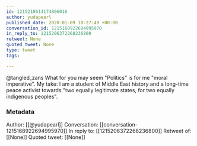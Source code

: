 ```yaml
---
id: 1215218614174806016
author: yudapearl
published_date: 2020-01-09 10:27:49 +00:00
conversation_id: 1215168922694995970
in_reply_to: 1215206372268236800
retweet: None
quoted_tweet: None
type: tweet
tags:

---
```


@tangled_zans What for you may seem "Politics" is for me "moral imperative". My take: I am a student of Middle East history and a long-time peace activist towards "two equally legitimate states, for two equally indigenous peoples".

### Metadata

Author: [[@yudapearl]]
Conversation: [[conversation-1215168922694995970]]
In reply to: [[1215206372268236800]]
Retweet of: [[None]]
Quoted tweet: [[None]]

